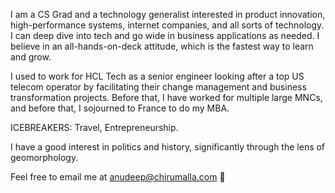 


I am a CS Grad and a technology generalist interested in product innovation, high-performance systems, internet companies, and all sorts of technology. I can deep dive into tech and go wide in business applications as needed. I believe in an all-hands-on-deck attitude, which is the fastest way to learn and grow.


I used to work for HCL Tech as a senior engineer looking after a top US telecom operator by facilitating their change management and business transformation projects. Before that, I have worked for multiple large MNCs, and before that, I sojourned to France to do my MBA.


ICEBREAKERS: Travel, Entrepreneurship.


I have a good interest in politics and history, significantly through the lens of geomorphology.




Feel free to email me at [anudeep@chirumalla.com](mailto:anudeep@chirumalla.com) 👋
